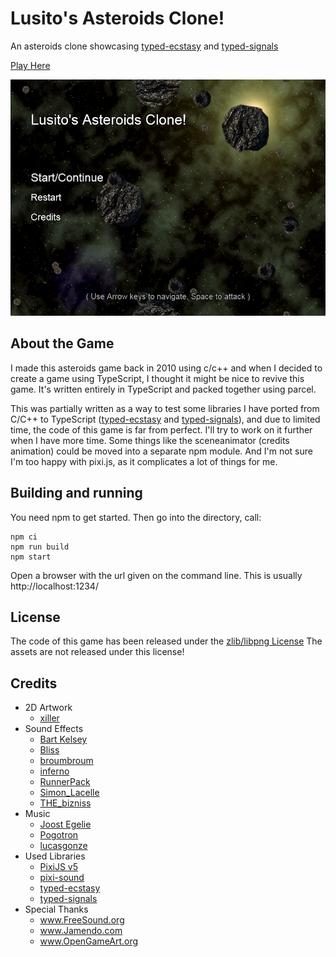 # Lusito's Asteroids Clone!

An asteroids clone showcasing [typed-ecstasy](https://github.com/Lusito/typed-ecstasy) and [typed-signals](https://github.com/Lusito/typed-signals/)

[Play Here](https://lusito.github.io/typed-asteroids/)

![Screenshot](https://raw.githubusercontent.com/Lusito/typed-asteroids/master/screenshot.png "Screenshot")

## About the Game

I made this asteroids game back in 2010 using c/c++ and when I decided to create a game using TypeScript, I thought it might be nice to revive this game. It's written entirely in TypeScript and packed together using parcel.

This was partially written as a way to test some libraries I have ported from C/C++ to TypeScript ([typed-ecstasy](https://github.com/Lusito/typed-ecstasy) and [typed-signals](https://github.com/Lusito/typed-signals/)), and due to limited time, the code of this game is far from perfect. I'll try to work on it further when I have more time. Some things like the sceneanimator (credits animation) could be moved into a separate npm module. And I'm not sure I'm too happy with pixi.js, as it complicates a lot of things for me.

## Building and running

You need npm to get started. Then go into the directory, call:
```
npm ci
npm run build
npm start
```

Open a browser with the url given on the command line. This is usually 
http://localhost:1234/

## License
The code of this game has been released under the [zlib/libpng License](https://github.com/Lusito/typed-asteroids/blob/master/LICENSE)
The assets are not released under this license!

## Credits

- 2D Artwork
  - [xiller](https://www.xiller.de/)
- Sound Effects
  - [Bart Kelsey](https://opengameart.org/users/bart)
  - [Bliss](https://freesound.org/people/Bliss/)
  - [broumbroum](https://freesound.org/people/broumbroum/)
  - [inferno](https://freesound.org/people/inferno/)
  - [RunnerPack](https://freesound.org/people/RunnerPack/)
  - [Simon_Lacelle](https://freesound.org/people/Simon_Lacelle/)
  - [THE_bizniss](https://freesound.org/people/THE_bizniss/)
- Music
  - [Joost Egelie](https://www.jamendo.com/artist/344884/joost-egelie)
  - [Pogotron](https://freesound.org/people/Pogotron/)
  - [lucasgonze](https://freesound.org/people/lucasgonze/)
- Used Libraries
  - [PixiJS v5](http://www.pixijs.com/)
  - [pixi-sound](https://www.npmjs.com/package/pixi-sound)
  - [typed-ecstasy](https://github.com/Lusito/typed-ecstasy)
  - [typed-signals](https://github.com/Lusito/typed-signals/)
- Special Thanks
  - www.FreeSound.org
  - www.Jamendo.com
  - www.OpenGameArt.org
